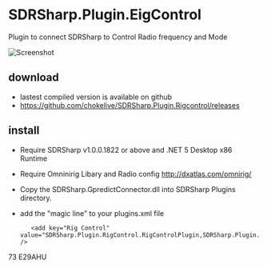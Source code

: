 # SDRSharp.Plugin.EigControl
Plugin to connect SDRSharp to Control Radio frequency and Mode

![Screenshot](https://github.com/chokelive/SDRSharp.Plugin.Rigcontrol/assets/17312564/0de3a343-0874-4f75-bc73-29f07e8e3ad6)

## download
* lastest compiled version is available on github 
* https://github.com/chokelive/SDRSharp.Plugin.Rigcontrol/releases
## install
* Require SDRSharp v1.0.0.1822 or above and .NET 5 Desktop x86 Runtime
* Require Omninirig Libary and Radio config http://dxatlas.com/omnirig/
* Copy the SDRSharp.GpredictConnector.dll into SDRSharp Plugins directory.
* add the "magic line" to your plugins.xml file

         <add key="Rig Control" value="SDRSharp.Plugin.RigControl.RigControlPlugin,SDRSharp.Plugin.RigControl" />

73 E29AHU
